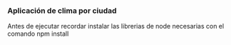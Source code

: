 ### Aplicación de clima por ciudad

Antes de ejecutar recordar instalar las librerias de node necesarias con el comando npm install
